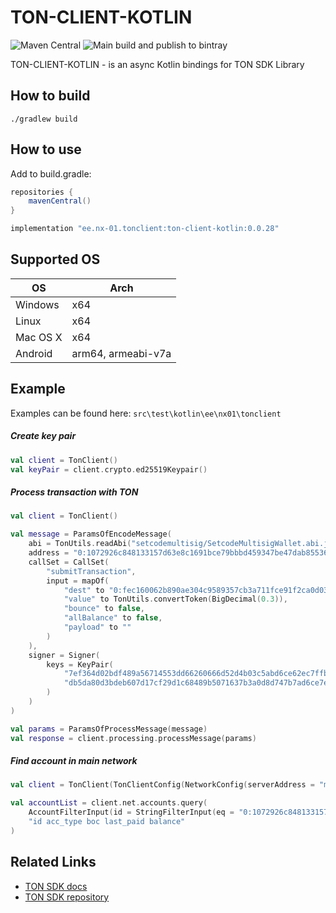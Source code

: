 # TON-CLIENT-KOTLIN

![Maven Central](https://img.shields.io/maven-central/v/ee.nx-01.tonclient/ton-client-kotlin)
![Main build and publish to bintray](https://github.com/mdorofeev/ton-client-kotlin/workflows/Main%20build%20and%20publish%20to%20bintray/badge.svg)

TON-CLIENT-KOTLIN - is an async Kotlin bindings for TON SDK Library 

## How to build

    ./gradlew build

## How to use

Add to build.gradle:

```groovy
repositories {
    mavenCentral()
}
```

```groovy
implementation "ee.nx-01.tonclient:ton-client-kotlin:0.0.28"
```

## Supported OS 

OS       | Arch    
-------- |-----------
Windows  | x64 
Linux    | x64
Mac OS X | x64
Android  | arm64, armeabi-v7a

## Example

Examples can be found here: `src\test\kotlin\ee\nx01\tonclient`

##### Create key pair
```kotlin
val client = TonClient()
val keyPair = client.crypto.ed25519Keypair()
```
##### Process transaction with TON

```kotlin
val client = TonClient()

val message = ParamsOfEncodeMessage(
    abi = TonUtils.readAbi("setcodemultisig/SetcodeMultisigWallet.abi.json"),
    address = "0:1072926c848133157d63e8c1691bce79bbbd459347be47dab85536903894aeb3",
    callSet = CallSet(
        "submitTransaction",
        input = mapOf(
            "dest" to "0:fec160062b890ae304c9589357cb3a711fce91f2ca0d03852668de01a507671c",
            "value" to TonUtils.convertToken(BigDecimal(0.3)),
            "bounce" to false,
            "allBalance" to false,
            "payload" to ""
        )
    ),
    signer = Signer(
        keys = KeyPair(
            "7ef364d02bdf489a56714553dd66260666d52d4b03c5abd6ce62ec7ffbc0a2ca",
            "db5da80d3bdeb607d17cf29d1c68489b5071637b3a0d8d747b7ad6ce7e89e5c0"
        )
    )
)

val params = ParamsOfProcessMessage(message)
val response = client.processing.processMessage(params)
```

##### Find account in main network

```kotlin
val client = TonClient(TonClientConfig(NetworkConfig(serverAddress = "main.ton.dev")))

val accountList = client.net.accounts.query(
    AccountFilterInput(id = StringFilterInput(eq = "0:1072926c848133157d63e8c1691bce79bbbd459347be47dab85536903894aeb3")),
    "id acc_type boc last_paid balance"
)
```

## Related Links

- [TON SDK docs](https://github.com/tonlabs/TON-SDK/blob/master/docs/modules.md)
- [TON SDK repository](https://github.com/tonlabs/TON-SDK)

